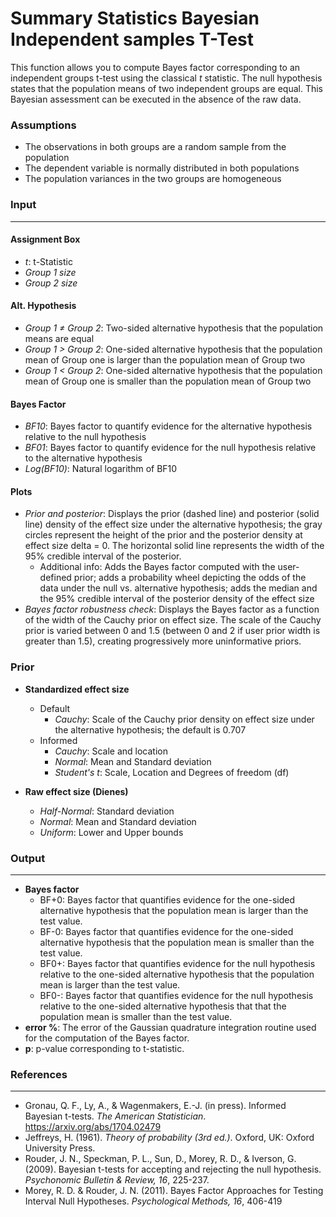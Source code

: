Summary Statistics Bayesian Independent samples T-Test
===

This function allows you to compute Bayes factor corresponding to an independent groups t-test using the classical *t* statistic. The null hypothesis states that the population means of two independent groups are equal. This Bayesian assessment can be executed in the absence of the raw data.

### Assumptions
- The observations in both groups are a random sample from the population
- The dependent variable is normally distributed in both populations
- The population variances in the two groups are homogeneous

### Input
---
#### Assignment Box
- *t*: t-Statistic
- *Group 1 size*
- *Group 2 size*

#### Alt. Hypothesis
- *Group 1 &ne; Group 2*: Two-sided alternative hypothesis that the population means are equal
- *Group 1 &gt; Group 2*: One-sided alternative hypothesis that the population mean of Group one is larger than the population mean of Group two
- *Group 1 &lt; Group 2*: One-sided alternative hypothesis that the population mean of Group one is smaller than the population mean of Group two

#### Bayes Factor
- *BF10*: Bayes factor to quantify evidence for the alternative hypothesis relative to the null hypothesis
- *BF01*: Bayes factor to quantify evidence for the null hypothesis relative to the alternative hypothesis
- *Log(BF10)*: Natural logarithm of BF10

#### Plots
- *Prior and posterior*: Displays the prior (dashed line) and posterior (solid line) density of the effect size under the alternative hypothesis; the gray circles represent the height of the prior and the posterior density at effect size delta = 0. The horizontal solid line represents the width of the 95% credible interval of the posterior.
  - Additional info: Adds the Bayes factor computed with the user-defined prior; adds a probability wheel depicting the odds of the data under the null vs. alternative hypothesis; adds the median and the 95% credible interval of the posterior density of the effect size
- *Bayes factor robustness check*: Displays the Bayes factor as a function of the width of the Cauchy prior on effect size. The scale of the Cauchy prior is varied between 0 and 1.5 (between 0 and 2 if user prior width is greater than 1.5), creating progressively more uninformative priors.

### Prior
- **Standardized effect size**
  - Default
    - *Cauchy*: Scale of the Cauchy prior density on effect size under the alternative hypothesis; the default is 0.707
  - Informed
    - *Cauchy*: Scale and location
    - *Normal*: Mean and Standard deviation
    - *Student's t*: Scale, Location and Degrees of freedom (df)

- **Raw effect size (Dienes)**
  - *Half-Normal*: Standard deviation
  - *Normal*: Mean and Standard deviation
  - *Uniform*: Lower and Upper bounds

### Output
---
- **Bayes factor**
  - BF+0: Bayes factor that quantifies evidence for the one-sided alternative hypothesis that the population mean is larger than the test value.
  - BF-0: Bayes factor that quantifies evidence for the one-sided alternative hypothesis that the population mean is smaller than the test value.
  - BF0+: Bayes factor that quantifies evidence for the null hypothesis relative to the one-sided alternative hypothesis that the population mean is larger than the test value.
  - BF0-: Bayes factor that quantifies evidence for the null hypothesis relative to the one-sided alternative hypothesis that that the population mean is smaller than the test value.
- **error %**: The error of the Gaussian quadrature integration routine used for the computation of the Bayes factor.
- **p**: p-value corresponding to t-statistic.

### References
---
- Gronau, Q. F., Ly, A., & Wagenmakers, E.-J. (in press). Informed Bayesian t-tests. *The American Statistician*. <a href="https://arxiv.org/abs/1704.02479">https://arxiv.org/abs/1704.02479</a>
- Jeffreys, H. (1961). *Theory of probability (3rd ed.)*. Oxford, UK: Oxford University Press.
- Rouder, J. N., Speckman, P. L., Sun, D., Morey, R. D., & Iverson, G. (2009). Bayesian t-tests for accepting and rejecting the null hypothesis. *Psychonomic Bulletin & Review, 16*, 225-237.
- Morey, R. D. & Rouder, J. N. (2011). Bayes Factor Approaches for Testing Interval Null Hypotheses. *Psychological Methods, 16*, 406-419